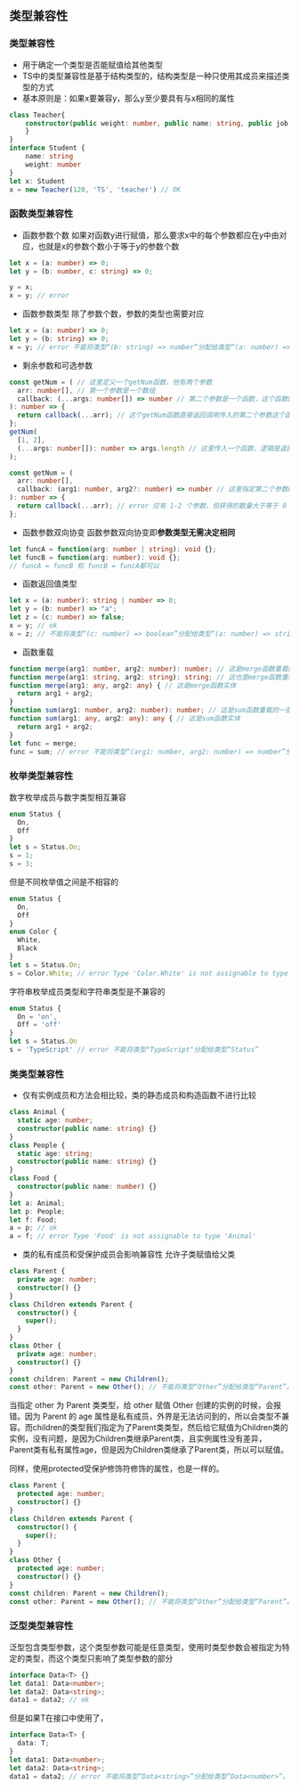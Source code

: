 ## 类型兼容性

### 类型兼容性
- 用于确定一个类型是否能赋值给其他类型
- TS中的类型兼容性是基于结构类型的，结构类型是一种只使用其成员来描述类型的方式
- 基本原则是：如果x要兼容y，那么y至少要具有与x相同的属性
```typescript
class Teacher{
    constructor(public weight: number, public name: string, public job: string) {
    }
}
interface Student {
    name: string
    weight: number
}
let x: Student
x = new Teacher(120, 'TS', 'teacher') // OK
```

### 函数类型兼容性
- 函数参数个数
如果对函数y进行赋值，那么要求x中的每个参数都应在y中由对应，也就是x的参数个数小于等于y的参数个数
```typescript
let x = (a: number) => 0;
let y = (b: number, c: string) => 0;

y = x;
x = y; // error
```

- 函数参数类型
除了参数个数，参数的类型也需要对应
```typescript
let x = (a: number) => 0;
let y = (b: string) => 0;
x = y; // error 不能将类型“(b: string) => number”分配给类型“(a: number) => number”。
```

- 剩余参数和可选参数
```typescript
const getNum = ( // 这里定义一个getNum函数，他有两个参数
  arr: number[], // 第一个参数是一个数组
  callback: (...args: number[]) => number // 第二个参数是一个函数，这个函数的类型要求可以传入任意多个参数，但是类型必须是数值类型，返回值必须是数值类型
): number => {
  return callback(...arr); // 这个getNum函数直接返回调用传入的第二个参数这个函数，以第一个参数这个数组作为参数的函数返回值
};
getNum(
  [1, 2],
  (...args: number[]): number => args.length // 这里传入一个函数，逻辑是返回参数的个数
);
```
```typescript
const getNum = (
  arr: number[],
  callback: (arg1: number, arg2?: number) => number // 这里指定第二个参数callback是一个函数，函数的第二个参数为可选参数
): number => {
  return callback(...arr); // error 应有 1-2 个参数，但获得的数量大于等于 0
};
```

- 函数参数双向协变
函数参数双向协变即**参数类型无需决定相同**
```typescript
let funcA = function(arg: number | string): void {};
let funcB = function(arg: number): void {};
// funcA = funcB 和 funcB = funcA都可以
```

- 函数返回值类型
```typescript
let x = (a: number): string | number => 0;
let y = (b: number) => "a";
let z = (c: number) => false;
x = y; // ok
x = z; // 不能将类型“(c: number) => boolean”分配给类型“(a: number) => string | number”
```

- 函数重载
```typescript
function merge(arg1: number, arg2: number): number; // 这是merge函数重载的一部分
function merge(arg1: string, arg2: string): string; // 这也是merge函数重载的一部分
function merge(arg1: any, arg2: any) { // 这是merge函数实体
  return arg1 + arg2;
}
function sum(arg1: number, arg2: number): number; // 这是sum函数重载的一部分
function sum(arg1: any, arg2: any): any { // 这是sum函数实体
  return arg1 + arg2;
}
let func = merge;
func = sum; // error 不能将类型“(arg1: number, arg2: number) => number”分配给类型“{ (arg1: number, arg2: number): number; (arg1: string, arg2: string): string; }”
```

### 枚举类型兼容性
数字枚举成员与数字类型相互兼容
```typescript
enum Status {
  On,
  Off
}
let s = Status.On;
s = 1;
s = 3;
```
但是不同枚举值之间是不相容的
```typescript
enum Status {
  On,
  Off
}
enum Color {
  White,
  Black
}
let s = Status.On;
s = Color.White; // error Type 'Color.White' is not assignable to type 'Status'
```
字符串枚举成员类型和字符串类型是不兼容的
```typescript
enum Status {
  On = 'on',
  Off = 'off'
}
let s = Status.On
s = 'TypeScript' // error 不能将类型"TypeScript"分配给类型“Status”
```

### 类类型兼容性
- 仅有实例成员和方法会相比较，类的静态成员和构造函数不进行比较
```typescript
class Animal {
  static age: number;
  constructor(public name: string) {}
}
class People {
  static age: string;
  constructor(public name: string) {}
}
class Food {
  constructor(public name: number) {}
}
let a: Animal;
let p: People;
let f: Food;
a = p; // ok
a = f; // error Type 'Food' is not assignable to type 'Animal'
```
- 类的私有成员和受保护成员会影响兼容性
允许子类赋值给父类
```typescript
class Parent {
  private age: number;
  constructor() {}
}
class Children extends Parent {
  constructor() {
    super();
  }
}
class Other {
  private age: number;
  constructor() {}
}
const children: Parent = new Children();
const other: Parent = new Other(); // 不能将类型“Other”分配给类型“Parent”。类型具有私有属性“age”的单独声明
```
当指定 other 为 Parent 类类型，给 other 赋值 Other 创建的实例的时候，会报错。因为 Parent 的 age 属性是私有成员，外界是无法访问到的，所以会类型不兼容。而children的类型我们指定为了Parent类类型，然后给它赋值为Children类的实例，没有问题，是因为Children类继承Parent类，且实例属性没有差异，Parent类有私有属性age，但是因为Children类继承了Parent类，所以可以赋值。

同样，使用protected受保护修饰符修饰的属性，也是一样的。
```typescript
class Parent {
  protected age: number;
  constructor() {}
}
class Children extends Parent {
  constructor() {
    super();
  }
}
class Other {
  protected age: number;
  constructor() {}
}
const children: Parent = new Children();
const other: Parent = new Other(); // 不能将类型“Other”分配给类型“Parent”。属性“age”受保护，但类型“Other”并不是从“Parent”派生的类
```

### 泛型类型兼容性
泛型包含类型参数，这个类型参数可能是任意类型，使用时类型参数会被指定为特定的类型，而这个类型只影响了类型参数的部分
```typescript
interface Data<T> {}
let data1: Data<number>;
let data2: Data<string>;
data1 = data2; // ok
```
但是如果T在接口中使用了，
```typescript
interface Data<T> {
  data: T;
}
let data1: Data<number>;
let data2: Data<string>;
data1 = data2; // error 不能将类型“Data<string>”分配给类型“Data<number>”。不能将类型“string”分配给类型“number”
```



